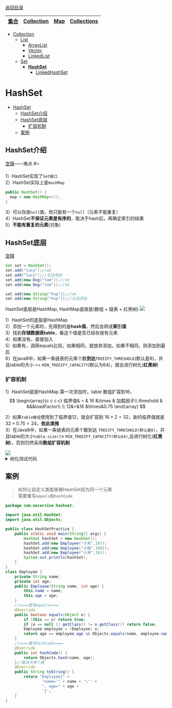 [返回目录](index.md)

|[集合](集合.md)|[**Collection**](Collection.md)|[Map](Map.md)|[Collections](Collections.md)|
|:-:|:-:|:-:|:-:|

- [Collection](Collection.md)
  - [List](List.md)
    - [ArrayList](ArraysList.md)
    - [Vector](Vector.md)
    - [LinkedList](LinkedList.md)
  - [Set](Set.md)
    - [**HashSet**](HashSet.md)
      - [LinkedHashSet](LinkedHashSet.md)
# HashSet
- [HashSet](#hashset)
  - [HashSet介绍](#hashset介绍)
  - [HashSet底层](#hashset底层)
    - [扩容机制](#扩容机制)
  - [案例](#案例)

## HashSet介绍
[空降](https://www.bilibili.com/video/BV1fh411y7R8?t=617.2&p=519)——难点 #⭐

1）HashSet实现了`Set接口`   
2）HashSet实际上是`HashMap`
```java
public HashSet() {
  map = new HashMap<>();
}
```
3）可以存放`null`值，但只能有一个`null`（元素不能重复）  
4）HashSet**不保证元素是有序的**，取决于hash后，再确定索引的结果   
5）**不能有重复的元素**(对象)

##  HashSet底层

[空降](https://www.bilibili.com/video/BV1fh411y7R8?t=22.8&p=523)
```java
Set set = HashSet();
set.add("lucy");//ok
set.add("lucy");//无法添加
set.add(new Dog("tom"));//ok
set.add(new Dog("tom"));//ok

set.add(new String("hsp"));//ok
set.add(new String("hsp"));//无法添加
```
HashSet底层是HashMap, HashMap底层是(数组 + 链表 + 红黑树)
<img src="https://stolorzs.github.io/Picgo/drawio/HashSetSrcTable.svg">

1）HashSet的底层是HashMap  
2）添加一个元素时，先得到的是**hash值**，然后会转成**索引值**  
3）找到**存储数据表table**，看这个值是否已经存放有元素  
4）如果没有，直接加入  
5）如果有，调用equals比较，如果相同，就放弃添加，如果不相同，则添加到最后  
6）在java8中，如果一条链表的元素个数**到达**`TREEIFY_THRESHOLD`(默认是8)，并且table的大小 >= `MIN_TREEIFY_CAPACITY`(默认为64)，就会进行树化(**红黑树**)

### 扩容机制
1）HashSet层是HashMap
第一次添加时，table 数组扩容到16，
$$
\begin{array}{c c c c}
临界值& = & 16 &\times & 加载因子\\
threshold & &&&loadFactor\\
\\
12&=&16 &\times&0.75
\end{array}
$$

2）如果`table数组`使用到了临界值12，就会扩容到 $16\times2=32$，新的临界值就是$32\times0.75=24$，**依此类推**  
3）在Java8中，如果一条链表的元素个数到达 `TREEIFY_THRESHOLD(默认是8)`，并且table的大小`table.size()`$\geqslant$
`MIN_TREEIFY_CAPACITY(默认64)`,会进行树化(**红黑树**)，否则仍然采用**数组扩容机制**




<img src="https://stolorzs.github.io/Picgo/drawio/HashSetSrc.svg">


<details><summary>树化测试代码</summary>

```java
public class Test {
  public static void main(String[] args) {
    HashSet hashSet = new HashSet();
    for (i = 1; i <= 12; i++ ) {
      hashSet.add(new A(i));
    }
  }
}
class A {
  private int n;
  public A(int n) {
    this.n = n;
  }
  @Override
  public int hashCode() {
    return 100;
  }
}
```

</details>

## 案例
> 如何让自定义类能够被HashSet视为同一个元素  
> 需要重写`equals`和`hashCode`
```java
package com.excercise.hashset;

import java.util.HashSet;
import java.util.Objects;

public class HashSetPractice {
    public static void main(String[] args) {
        HashSet hashSet = new HashSet();
        hashSet.add(new Employee("小天",10));
        hashSet.add(new Employee("小地",100));
        hashSet.add(new Employee("小天",10));
        System.out.println(hashSet);
    }
}
class Employee {
    private String name;
    private int age;
    public Employee(String name, int age) {
        this.name = name;
        this.age = age;
    }
    //====重写equals====
    @Override
    public boolean equals(Object o) {
        if (this == o) return true;
        if (o == null || getClass() != o.getClass()) return false;
        Employee employee = (Employee) o;
        return age == employee.age && Objects.equals(name, employee.name);
    }
    //====重写hashCode====
    @Override
    public int hashCode() {
        return Objects.hash(name, age);
    }//取决于两个值
    @Override
    public String toString() {
        return "Employee{" +
                "name='" + name + '\'' +
                ", age=" + age +
                '}';
    }
}
```
